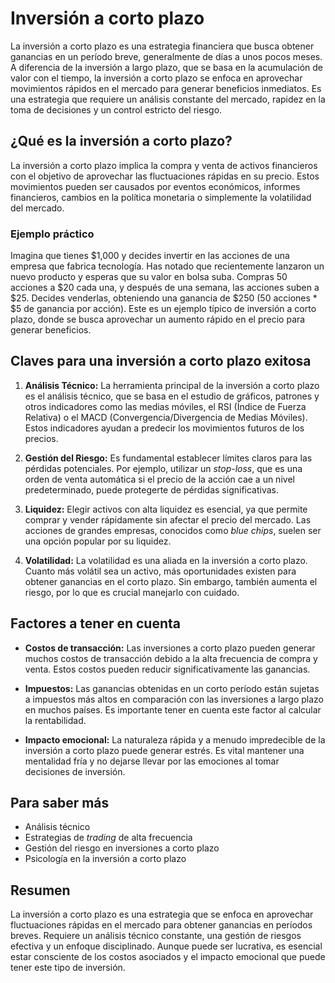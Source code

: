 # Inversión a corto plazo

La inversión a corto plazo es una estrategia financiera que busca obtener ganancias en un período breve, generalmente de días a unos pocos meses. A diferencia de la inversión a largo plazo, que se basa en la acumulación de valor con el tiempo, la inversión a corto plazo se enfoca en aprovechar movimientos rápidos en el mercado para generar beneficios inmediatos. Es una estrategia que requiere un análisis constante del mercado, rapidez en la toma de decisiones y un control estricto del riesgo.

## ¿Qué es la inversión a corto plazo?

La inversión a corto plazo implica la compra y venta de activos financieros con el objetivo de aprovechar las fluctuaciones rápidas en su precio. Estos movimientos pueden ser causados por eventos económicos, informes financieros, cambios en la política monetaria o simplemente la volatilidad del mercado. 

### Ejemplo práctico

Imagina que tienes $1,000 y decides invertir en las acciones de una empresa que fabrica tecnología. Has notado que recientemente lanzaron un nuevo producto y esperas que su valor en bolsa suba. Compras 50 acciones a $20 cada una, y después de una semana, las acciones suben a $25. Decides venderlas, obteniendo una ganancia de $250 (50 acciones * $5 de ganancia por acción). Este es un ejemplo típico de inversión a corto plazo, donde se busca aprovechar un aumento rápido en el precio para generar beneficios.

## Claves para una inversión a corto plazo exitosa

1. **Análisis Técnico:** La herramienta principal de la inversión a corto plazo es el análisis técnico, que se basa en el estudio de gráficos, patrones y otros indicadores como las medias móviles, el RSI (Índice de Fuerza Relativa) o el MACD (Convergencia/Divergencia de Medias Móviles). Estos indicadores ayudan a predecir los movimientos futuros de los precios.

2. **Gestión del Riesgo:** Es fundamental establecer límites claros para las pérdidas potenciales. Por ejemplo, utilizar un *stop-loss*, que es una orden de venta automática si el precio de la acción cae a un nivel predeterminado, puede protegerte de pérdidas significativas.

3. **Liquidez:** Elegir activos con alta liquidez es esencial, ya que permite comprar y vender rápidamente sin afectar el precio del mercado. Las acciones de grandes empresas, conocidos como *blue chips*, suelen ser una opción popular por su liquidez.

4. **Volatilidad:** La volatilidad es una aliada en la inversión a corto plazo. Cuanto más volátil sea un activo, más oportunidades existen para obtener ganancias en el corto plazo. Sin embargo, también aumenta el riesgo, por lo que es crucial manejarlo con cuidado.

## Factores a tener en cuenta

- **Costos de transacción:** Las inversiones a corto plazo pueden generar muchos costos de transacción debido a la alta frecuencia de compra y venta. Estos costos pueden reducir significativamente las ganancias.
  
- **Impuestos:** Las ganancias obtenidas en un corto período están sujetas a impuestos más altos en comparación con las inversiones a largo plazo en muchos países. Es importante tener en cuenta este factor al calcular la rentabilidad.

- **Impacto emocional:** La naturaleza rápida y a menudo impredecible de la inversión a corto plazo puede generar estrés. Es vital mantener una mentalidad fría y no dejarse llevar por las emociones al tomar decisiones de inversión.

## Para saber más

- Análisis técnico
- Estrategias de *trading* de alta frecuencia
- Gestión del riesgo en inversiones a corto plazo
- Psicología en la inversión a corto plazo

## Resumen

La inversión a corto plazo es una estrategia que se enfoca en aprovechar fluctuaciones rápidas en el mercado para obtener ganancias en períodos breves. Requiere un análisis técnico constante, una gestión de riesgos efectiva y un enfoque disciplinado. Aunque puede ser lucrativa, es esencial estar consciente de los costos asociados y el impacto emocional que puede tener este tipo de inversión.